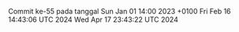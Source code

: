 Commit ke-55 pada tanggal Sun Jan 01 14:00 2023 +0100
Fri Feb 16 14:43:06 UTC 2024
Wed Apr 17 23:43:22 UTC 2024
